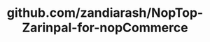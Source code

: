 ---
layout: post
title: github.com/zandiarash/NopTop-Zarinpal-for-nopCommerce
categories: link
tags: [انگلیسی, گیت‌هاب, برنامه‌نویسی]
---